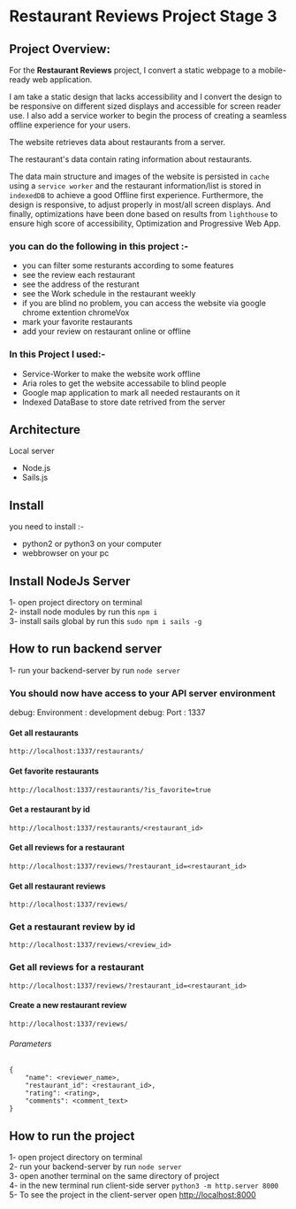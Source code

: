# Restaurant Reviews Project Stage 3
## Project Overview: 

 For the **Restaurant Reviews** project, I convert a static webpage to a mobile-ready web application.
 
 I am take a static design that lacks accessibility and I convert the design to be responsive on different sized displays and accessible for screen reader use.
 I also add a service worker to begin the process of creating a seamless offline experience for your users.
 
 The website retrieves data about restaurants from a server.

 The restaurant's data contain rating information about restaurants.

 The data main structure and images of the website is persisted in `cache` using a `service worker` and the restaurant information/list is stored in `indexedDB` to achieve a good Offline first experience. Furthermore, the design is responsive, to adjust properly in most/all screen displays. And finally, optimizations have been done based on results from `lighthouse` to ensure high score of accessibility, Optimization and Progressive Web App.


### you can do the following in this project :-

* you can filter some resturants according to some features
* see the review each restaurant
* see the address of the resturant
* see the Work schedule in the restaurant weekly
* if you are blind no problem, you can access the website via google chrome extention chromeVox
* mark your favorite restaurants
* add your review on restaurant online or offline


### In this Project I used:-

* Service-Worker to make the website work offline
* Aria roles to get the website accessabile to blind people
* Google map application to mark all needed restaurants on it
* Indexed DataBase to store date retrived from the server

## Architecture
Local server
- Node.js
- Sails.js

## Install

you need to install :-

* python2 or python3 on your computer
* webbrowser on your pc

## Install NodeJs Server 

1- open project directory on terminal <br/>
2- install node modules by run this `npm i` <br/>
3- install sails global by run this `sudo npm i sails -g` <br/>

## How to run backend server

1- run your backend-server by run `node server` <br />

### You should now have access to your API server environment
debug: Environment : development
debug: Port        : 1337

#### Get all restaurants
```
http://localhost:1337/restaurants/
```

#### Get favorite restaurants
```
http://localhost:1337/restaurants/?is_favorite=true
```

#### Get a restaurant by id
```
http://localhost:1337/restaurants/<restaurant_id>
```

#### Get all reviews for a restaurant
```
http://localhost:1337/reviews/?restaurant_id=<restaurant_id>
```

#### Get all restaurant reviews
```
http://localhost:1337/reviews/
```

### Get a restaurant review by id
```
http://localhost:1337/reviews/<review_id>
```

### Get all reviews for a restaurant
```
http://localhost:1337/reviews/?restaurant_id=<restaurant_id>
```

#### Create a new restaurant review
```
http://localhost:1337/reviews/
```

###### Parameters
```
{
	"name": <reviewer_name>,
    "restaurant_id": <restaurant_id>,
    "rating": <rating>,
    "comments": <comment_text>
}
```

## How to run the project
1- open project directory on terminal <br/>
2- run your backend-server by run `node server` <br />
3- open another terminal on the same directory of project <br />
4- in the new terminal run client-side server `python3 -m http.server 8000` <br />
5- To see the project in the client-server open <http://localhost:8000>

